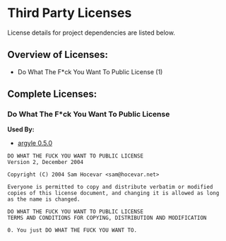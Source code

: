 # Third Party Licenses

License details for project dependencies are listed below.

## Overview of Licenses:

* Do What The F*ck You Want To Public License (1)


## Complete Licenses:

### Do What The F*ck You Want To Public License

**Used By:**

* [argyle 0.5.0](https://github.com/Blobfolio/argyle)


```
DO WHAT THE FUCK YOU WANT TO PUBLIC LICENSE
Version 2, December 2004

Copyright (C) 2004 Sam Hocevar <sam@hocevar.net>

Everyone is permitted to copy and distribute verbatim or modified
copies of this license document, and changing it is allowed as long
as the name is changed.

DO WHAT THE FUCK YOU WANT TO PUBLIC LICENSE
TERMS AND CONDITIONS FOR COPYING, DISTRIBUTION AND MODIFICATION

0. You just DO WHAT THE FUCK YOU WANT TO.

```



